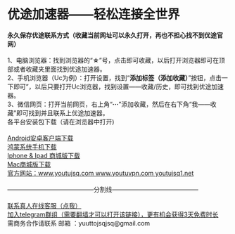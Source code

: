 # 优途加速器——轻松连接全世界
<div><b>永久保存优途联系方式（收藏当前网址可以永久打开，再也不担心找不到优途官网）</b></div>
<br>
<div>1、电脑浏览器：找到浏览器的“<b>☆</b>”号，点击即可收藏，以后打开浏览器即可在顶部或者收藏夹里面找到优途加速器。</div>
<div>2、手机浏览器（Uc为例）：打开设置，找到“<b>添加标签（添加收藏）</b>”按钮，点击一下即可”，以后只要打开Uc浏览器，找到设置——收藏/历史，即可找到优途加速器。</div>
<div>3、微信网页：打开当前网页，右上角“<b>···</b>”添加收藏，然后在右下角“我——收藏”即可找到并且联系上优途加速器。</div>

<div>各平台安装包下载（请在浏览器中打开)</div>
<br>
<div><a href="https://youtujsq.com/downloading.html?down_type=android" target="_blank">Android安卓客户端下载</a></div>
<div><a href="https://youtujsq.com/downloading.html?down_type=android" target="_blank">鸿蒙系统手机下载</a></div>
<div><a href="https://www.youtujsq.com/courseDetailAppleStoreIdModifiction.html" target="_blank">Iphone & Ipad 商城版下载</a></div>
<div><a href="https://www.youtujsq.com/courseDetailAppleStoreMac.html" target="_blank">Mac商城版下载</a></div>
<div><a href="https://youtujsq.com/" target="_blank">官方网站：www.youtujsq.com       www.youtuvpn.com        youtujsq1.net</a></div>
<br>
<div>——————————————分割线——————————————</div>
<br>

<div><a href="https://xiabeizi.zheyishitaimanchang.xyz/chatlink.html" target="_blank">联系真人在线客服（点我）</a></div>
<div><a href="https://t.me/youtujiasuqi" target="_blank">加入telegram群组（需要翻墙才可以打开该链接），更有机会获得3天免费时长</a></div>
<div>需商务合作请联系 邮箱 ：yuuttojsqjsq@gmail.com</a></div>
<br>
